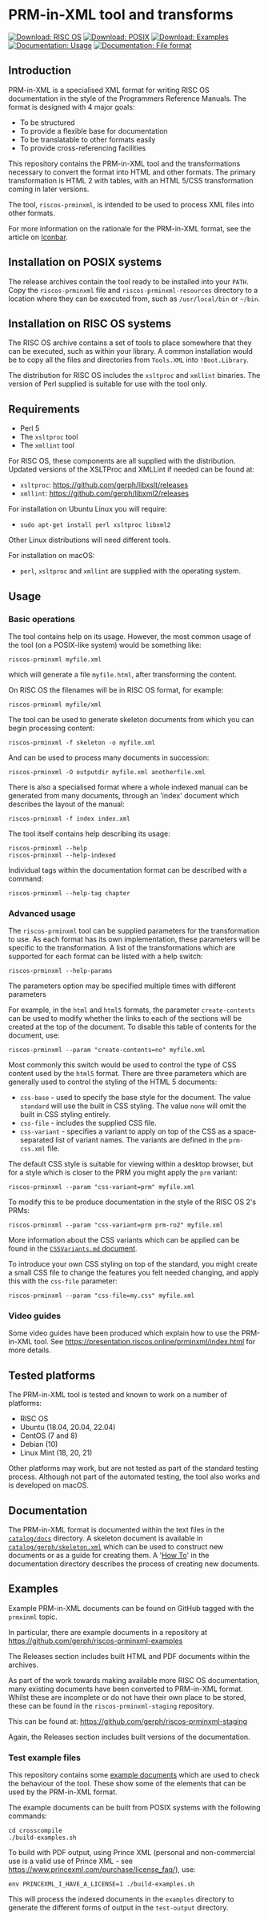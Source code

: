 # PRM-in-XML tool and transforms

[![Download: RISC OS](https://img.shields.io/badge/Download-RISC_OS-blue)](https://github.com/gerph/riscos-prminxml-tool/releases/download/v1.03.343/RISCOS-PRMinXML-1.03.343.zip)
[![Download: POSIX](https://img.shields.io/badge/Download-POSIX-blue)](https://github.com/gerph/riscos-prminxml-tool/releases/download/v1.03.343/POSIX-PRMinXML-1.03.343.tar.gz)
[![Download: Examples](https://img.shields.io/badge/Download-Example_Documents-blue)](https://github.com/gerph/riscos-prminxml-tool/releases/download/v1.03.343/Example-Output-1.03.343.zip)
[![Documentation: Usage](https://img.shields.io/badge/Documentation-Usage-yellow)](catalog/docs/HowTo.md)
[![Documentation: File format](https://img.shields.io/badge/Documentation-File_Format-yellow)](catalog/docs/PRMinXML.txt)

## Introduction

PRM-in-XML is a specialised XML format for writing RISC OS documentation in the style
of the Programmers Reference Manuals. The format is designed with 4 major goals:

* To be structured
* To provide a flexible base for documentation
* To be translatable to other formats easily
* To provide cross-referencing facilities

This repository contains the PRM-in-XML tool and the transformations necessary to
convert the format into HTML and other formats. The primary transformation is HTML 2 with
tables, with an HTML 5/CSS transformation coming in later versions.

The tool, `riscos-prminxml`, is intended to be used to process XML files into other
formats.

For more information on the rationale for the PRM-in-XML format, see the article on [Iconbar](https://www.iconbar.com/articles/RISC_OS_Documentation/index1700.html).


## Installation on POSIX systems

The release archives contain the tool ready to be installed into your `PATH`. Copy the `riscos-prminxml` file and `riscos-prminxml-resources` directory
to a location where they can be executed from, such as `/usr/local/bin` or `~/bin`.

## Installation on RISC OS systems

The RISC OS archive contains a set of tools to place somewhere that they can be
executed, such as within your library. A common installation would be to copy all
the files and directories from `Tools.XML` into `!Boot.Library`.

The distribution for RISC OS includes the `xsltproc` and `xmllint` binaries.
The version of Perl supplied is suitable for use with the tool only.


## Requirements

* Perl 5
* The `xsltproc` tool
* The `xmllint` tool

For RISC OS, these components are all supplied with the distribution. Updated versions
of the XSLTProc and XMLLint if needed can be found at:

* `xsltproc`: https://github.com/gerph/libxslt/releases
* `xmllint`: https://github.com/gerph/libxml2/releases

For installation on Ubuntu Linux you will require:

* `sudo apt-get install perl xsltproc libxml2`

Other Linux distributions will need different tools.

For installation on macOS:

* `perl`, `xsltproc` and `xmllint` are supplied with the operating system.


## Usage

### Basic operations

The tool contains help on its usage. However, the most common usage of the tool
(on a POSIX-like system) would be something like:

    riscos-prminxml myfile.xml

which will generate a file `myfile.html`, after transforming the content.

On RISC OS the filenames will be in RISC OS format, for example:

    riscos-prminxml myfile/xml

The tool can be used to generate skeleton documents from which you can begin processing
content:

    riscos-prminxml -f skeleton -o myfile.xml

And can be used to process many documents in succession:

    riscos-prminxml -O outputdir myfile.xml anotherfile.xml

There is also a specialised format where a whole indexed manual can be generated from
many documents, through an 'index' document which describes the layout of the manual:

    riscos-prminxml -f index index.xml

The tool itself contains help describing its usage:

    riscos-prminxml --help
    riscos-prminxml --help-indexed

Individual tags within the documentation format can be described with a command:

    riscos-prminxml --help-tag chapter

### Advanced usage

The `riscos-prminxml` tool can be supplied parameters for the transformation
to use. As each format has its own implementation, these parameters will be specific to the transformation. A list of the transformations which are
supported for each format can be listed with a help switch:

    riscos-prminxml --help-params

The parameters option may be specified multiple times with different parameters

For example, in the `html` and `html5` formats, the parameter `create-contents`
can be used to modify whether the links to each of the sections will be
created at the top of the document. To disable this table of contents for the
document, use:

    riscos-prminxml --param "create-contents=no" myfile.xml

Most commonly this switch would be used to control the type of CSS content
used by the `html5` format. There are three parameters which are generally
used to control the styling of the HTML 5 documents:

* `css-base` - used to specify the base style for the document. The value
  `standard` will use the built in CSS styling. The value `none` will omit
  the built in CSS styling entirely.
* `css-file` - includes the supplied CSS file.
* `css-variant` - specifies a variant to apply on top of the CSS as a space-separated list of variant names. The variants are defined in the `prm-css.xml` file.

The default CSS style is suitable for viewing within a desktop browser, but
for a style which is closer to the PRM you might apply the `prm` variant:

    riscos-prminxml --param "css-variant=prm" myfile.xml

To modify this to be produce documentation in the style of the
RISC OS 2's PRMs:

    riscos-prminxml --param "css-variant=prm prm-ro2" myfile.xml

More information about the CSS variants which can be applied can be found in the [`CSSVariants.md` document](catalog/docs/CSSVariants.md).


To introduce your own CSS styling on top of the standard, you might
create a small CSS file to change the features you felt needed changing,
and apply this with the `css-file` parameter:

    riscos-prminxml --param "css-file=my.css" myfile.xml


### Video guides

Some video guides have been produced which explain how to use the PRM-in-XML
tool. See https://presentation.riscos.online/prminxml/index.html for more details.


## Tested platforms

The PRM-in-XML tool is tested and known to work on a number of platforms:

* RISC OS
* Ubuntu (18.04, 20.04, 22.04)
* CentOS (7 and 8)
* Debian (10)
* Linux Mint (18, 20, 21)

Other platforms may work, but are not tested as part of the standard testing process.
Although not part of the automated testing, the tool also works and is developed on
macOS.

## Documentation

The PRM-in-XML format is documented within the text files in the [`catalog/docs`](catalog/docs)
directory. A skeleton document is available in [`catalog/gerph/skeleton.xml`](catalog/gerph/skeleton.xml)
which can be used to construct new documents or as a guide for creating them. A '[How To](catalog/docs/HowTo.md)'
in the documentation directory describes the process of creating new documents.

## Examples

Example PRM-in-XML documents can be found on GitHub tagged with the `prmxinml` topic.

In particular, there are example documents in a repository at https://github.com/gerph/riscos-prminxml-examples

The Releases section includes built HTML and PDF documents within the archives.

As part of the work towards making available more RISC OS documentation, many existing documents have been converted to PRM-in-XML format. Whilst these are incomplete or do not have their own place to be stored, these can be found in the `riscos-prminxml-staging` repository.

This can be found at: https://github.com/gerph/riscos-prminxml-staging

Again, the Releases section includes built versions of the documentation.


### Test example files

This repository contains some [example documents](examples) which are used to check the
behaviour of the tool. These show some of the elements that can be used by the PRM-in-XML
format.

The example documents can be built from POSIX systems with the following commands:

    cd crosscompile
    ./build-examples.sh

To build with PDF output, using Prince XML (personal and non-commercial use is
a valid use of Prince XML - see https://www.princexml.com/purchase/license_faq/), use:

    env PRINCEXML_I_HAVE_A_LICENSE=1 ./build-examples.sh

This will process the indexed documents in the `examples` directory to generate the different forms of output in the `test-output` directory.

